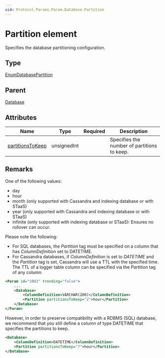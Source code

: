 ```yaml
---
uid: Protocol.Params.Param.Database.Partition
---
```


# Partition element

Specifies the database partitioning configuration.

## Type

[EnumDatabasePartition](xref:Protocol-EnumDatabasePartition)

## Parent

[Database](xref:Protocol.Params.Param.Database)

## Attributes

|Name|Type|Required|Description|
|--- |--- |--- |--- |
|[partitionsToKeep](xref:Protocol.Params.Param.Database.Partition-partitionsToKeep)|unsignedInt||Specifies the number of partitions to keep.|

## Remarks

One of the following values:

- day
- hour
- month (only supported with Cassandra and indexing database or with STaaS)
- year (only supported with Cassandra and indexing database or with STaaS)
- infinite (only supported with indexing database or STaaS<!-- RN 19993 -->): Ensures no rollover can occur.

Please note the following:

- For SQL databases, the *Partition* tag must be specified on a column that has *ColumnDefinition* set to DATETIME.
- For Cassandra databases, if *ColumnDefinition* is set to *DATETIME* and the *Partition* tag is set, Cassandra will use a TTL with the specified time.<!-- RN 12170 --> The TTL of a logger table column can be specified via the *Partition* tag of any column.<!-- RN 16738 -->

```xml
<Param id="1003" trending="false">
    ...
    <Database>
        <ColumnDefinition>VARCHAR(200)</ColumnDefinition>
        <Partition partitionsToKeep="2">hour</Partition>
    </Database>
</Param>
```

However, in order to preserve compatibility with a RDBMS (SQL) database, we recommend that you still define a column of type DATETIME that specifies the partitions to keep.

```xml
<Database>
    <ColumnDefinition>DATETIME</ColumnDefinition>
    <Partition partitionsToKeep="7">hour</Partition>
</Database>
```
